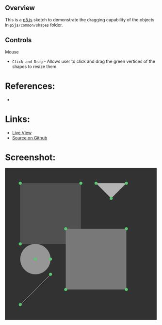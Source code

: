 
## Overview

This is a [p5.js][p5js-home] sketch to demonstrate the dragging capability of the objects in `p5js/common/shapes` folder.


## Controls

Mouse
- `Click and Drag` - Allows user to click and drag the green vertices of the shapes to resize them.

# References:
* 

# Links: 

* [Live View][live-view]
* [Source on Github][source-code]

# Screenshot:

![screenshot][screenshot-01]

[p5js-home]: http://p5js.org/
[source-code]: https://github.com/brianhonohan/sketchbook/tree/master/p5js/coding-challenges/mitosis/
[live-view]: https://brianhonohan.com/sketchbook/p5js/coding-challenges/mitosis/live-view.html
[screenshot-01]: ./screenshot-01.png
